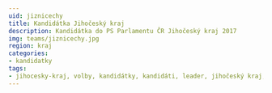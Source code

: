 ```yaml
---
uid: jiznicechy
title: Kandidátka Jihočeský kraj
description: Kandidátka do PS Parlamentu ČR Jihočeský kraj 2017
img: teams/jiznicechy.jpg
region: kraj
categories:
- kandidatky
tags:
- jihocesky-kraj, volby, kandidátky, kandidáti, leader, jihočeský kraj, jižni čechy, lukáš kolářík, oldřich máca, 
---
```

